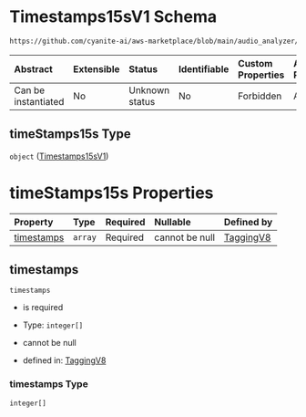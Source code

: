 # Timestamps15sV1 Schema

```txt
https://github.com/cyanite-ai/aws-marketplace/blob/main/audio_analyzer/schemes/marketplace_v1/schema/TaggingV8.schema.json#/properties/timeStamps15s
```



| Abstract            | Extensible | Status         | Identifiable | Custom Properties | Additional Properties | Access Restrictions | Defined In                                                                     |
| :------------------ | :--------- | :------------- | :----------- | :---------------- | :-------------------- | :------------------ | :----------------------------------------------------------------------------- |
| Can be instantiated | No         | Unknown status | No           | Forbidden         | Allowed               | none                | [TaggingV8.schema.json\*](../out/TaggingV8.schema.json "open original schema") |

## timeStamps15s Type

`object` ([Timestamps15sV1](taggingv8-defs-timestamps15sv1.md))

# timeStamps15s Properties

| Property                  | Type    | Required | Nullable       | Defined by                                                                                                                                                                                                                                     |
| :------------------------ | :------ | :------- | :------------- | :--------------------------------------------------------------------------------------------------------------------------------------------------------------------------------------------------------------------------------------------- |
| [timestamps](#timestamps) | `array` | Required | cannot be null | [TaggingV8](taggingv8-defs-timestamps15sv1-properties-timestamps.md "https://github.com/cyanite-ai/aws-marketplace/blob/main/audio_analyzer/schemes/marketplace_v1/schema/TaggingV8.schema.json#/$defs/Timestamps15sV1/properties/timestamps") |

## timestamps



`timestamps`

* is required

* Type: `integer[]`

* cannot be null

* defined in: [TaggingV8](taggingv8-defs-timestamps15sv1-properties-timestamps.md "https://github.com/cyanite-ai/aws-marketplace/blob/main/audio_analyzer/schemes/marketplace_v1/schema/TaggingV8.schema.json#/$defs/Timestamps15sV1/properties/timestamps")

### timestamps Type

`integer[]`
